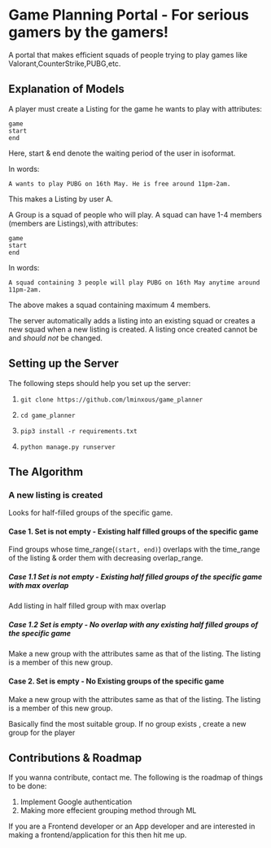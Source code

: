 # Game Planning Portal - For serious gamers by the gamers!
 
 A portal that makes efficient squads of people trying to play games like Valorant,CounterStrike,PUBG,etc.
 

## Explanation of Models
A player must create a Listing for the game he wants to play with attributes:

    game
    start
    end

Here, start & end denote the waiting period of the user in isoformat.

In words:

`A wants to play PUBG on 16th May. He is free around 11pm-2am. `

This makes a Listing by user A. 

A Group is a squad of people who will play. A squad can have 1-4 members (members are Listings),with attributes:

    game
    start
    end

In words:

`A squad containing 3 people will play PUBG on 16th May anytime around 11pm-2am. `

The above makes a squad containing maximum 4 members. 

The server automatically adds a listing into an existing squad or creates a new squad when a new listing is created. 
A listing once created cannot be and _should not_ be changed. 

## Setting up the Server
 The following steps should help you set up the server:
 
  1. `git clone https://github.com/lminxous/game_planner`
 
  2. `cd game_planner`
  
  3. `pip3 install -r requirements.txt`
  
  4. `python manage.py runserver`
 
## The Algorithm
  
  ### A new listing is created
  Looks for half-filled groups of the specific game.

  #### Case 1. Set is not empty - Existing half filled groups of the specific game
  Find groups whose time_range(`(start, end)`) overlaps with the time_range of the listing & order them with decreasing overlap_range.
  ##### Case 1.1 Set is not empty - Existing half filled groups of the specific game with max overlap
  Add listing in half filled group with max overlap   
  ##### Case 1.2 Set is empty - No overlap with any existing half filled groups of the specific game
  Make a new group with the attributes same as that of the listing. The listing is a member of this new group. 
  #### Case 2. Set is empty - No Existing groups of the specific game
  Make a new group with the attributes same as that of the listing. The listing is a member of this new group. 
  
  Basically find the most suitable group. If no group exists , create a new group for the player
  
  
   
## Contributions & Roadmap
  If you wanna contribute, contact me. The following is the roadmap of things to be done:
  1. Implement Google authentication
  2. Making more effecient grouping method through ML

  If you are a Frontend developer or an App developer and are interested in making a frontend/application for this then hit me up. 
